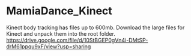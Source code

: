 # MamiaDance_Kinect
Kinect body tracking has files up to 600mb.
Download the large files for Kinect and unpack them into the root folder.
https://drive.google.com/file/d/10StBGEP0gVn4i-DMtSP-drM61ppqu9xF/view?usp=sharing

